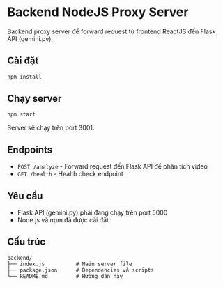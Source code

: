 # Backend NodeJS Proxy Server

Backend proxy server để forward request từ frontend ReactJS đến Flask API (gemini.py).

## Cài đặt

```bash
npm install
```

## Chạy server

```bash
npm start
```

Server sẽ chạy trên port 3001.

## Endpoints

- `POST /analyze` - Forward request đến Flask API để phân tích video
- `GET /health` - Health check endpoint

## Yêu cầu

- Flask API (gemini.py) phải đang chạy trên port 5000
- Node.js và npm đã được cài đặt

## Cấu trúc

```
backend/
├── index.js          # Main server file
├── package.json      # Dependencies và scripts
└── README.md         # Hướng dẫn này
```
